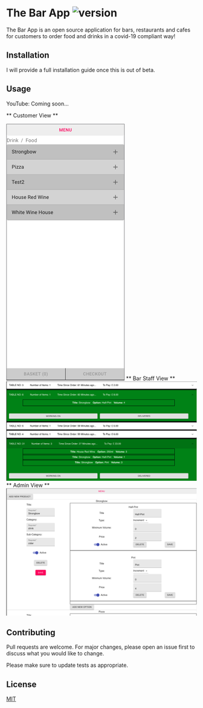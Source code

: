 # The Bar App         ![version](https://img.shields.io/badge/version-0.5.1-yellow.svg)

The Bar App is an open source application for bars, restaurants  and cafes for customers to order food and drinks in a covid-19 compliant way!

## Installation

I will provide a full installation guide once this is out of beta. 

## Usage

YouTube: Coming soon...

** Customer View **

![picture](IMG/CustomerImg.png)
** Bar Staff View **
![picture](IMG/ServerImg.png)
** Admin View **
![picture](IMG/AdminImg.png)

## Contributing
Pull requests are welcome. For major changes, please open an issue first to discuss what you would like to change.

Please make sure to update tests as appropriate.

## License
[MIT](https://choosealicense.com/licenses/mit/)
